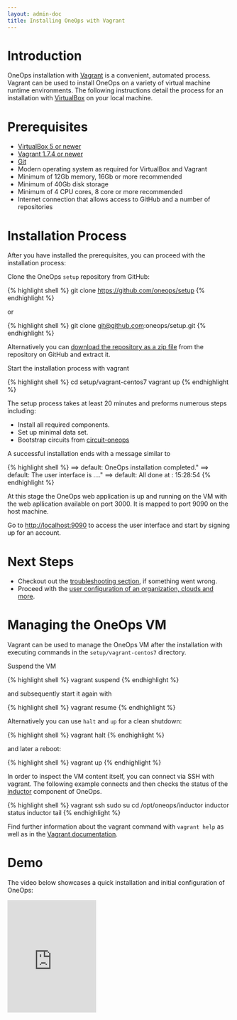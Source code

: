 ```yaml
---
layout: admin-doc
title: Installing OneOps with Vagrant
---
```


# Introduction

OneOps installation with [Vagrant](http://www.vagrantup.com) is a convenient, automated process. Vagrant can be used to
install OneOps on a variety of virtual machine runtime environments. The following instructions detail the
process for an installation with [VirtualBox](https://www.virtualbox.org/) on your local machine.

# Prerequisites

- <a href="https://www.virtualbox.org/" target="_blank">VirtualBox 5 or newer</a>
- <a href="https://www.vagrantup.com/" target="_blank">Vagrant 1.7.4 or newer</a>
- <a href="https://git-scm.com/" target="_blank">Git</a>
- Modern operating system as required for VirtualBox and Vagrant
- Minimum of 12Gb memory, 16Gb or more recommended
- Minimum of 40Gb disk storage
- Minimum of 4 CPU cores, 8 core or more recommended
- Internet connection that allows access to GitHub and a number of repositories

# Installation Process

After you have installed the prerequisites, you can proceed with the installation process:

Clone the OneOps `setup` repository from GitHub:

{% highlight shell %}
git clone https://github.com/oneops/setup
{% endhighlight %}

or

{% highlight shell %}
git clone git@github.com:oneops/setup.git
{% endhighlight %}

Alternatively you can [download the repository as a zip file](https://github.com/oneops/setup/archive/master.zip)
from the repository on GitHub and extract it.

Start the installation process with vagrant

{% highlight shell %}
cd setup/vagrant-centos7
vagrant up
{% endhighlight %}

The setup process takes at least 20 minutes and preforms numerous steps including:

- Install all required components.
- Set up minimal data set.
- Bootstrap circuits from [circuit-oneops](https://github.com/oneops/circuit-oneops-1/)

A successful installation ends with a message similar to

{% highlight shell %}
==> default: OneOps installation completed."
==> default: The user interface is ...."
==> default: All done at : 15:28:54
{% endhighlight %}

At this stage the OneOps web application is up and running on the VM with the web apllication available on port 3000.
It is mapped to port 9090 on the host machine.

Go to [http://localhost:9090](http://localhost:9090) to access the user interface and start by signing up for an
account.

# Next Steps

- Checkout out the [troubleshooting section](/admin/testing/), if something went wrong.
- Proceed with the [user configuration of an organization, clouds and more](/user/overview).

# Managing the OneOps VM

Vagrant can be used to manage the OneOps VM after the installation with executing commands in the
`setup/vagrant-centos7` directory.

Suspend the VM

{% highlight shell %}
vagrant suspend
{% endhighlight %}

and subsequently start it again with

{% highlight shell %}
vagrant resume
{% endhighlight %}

Alternatively you can use `halt` and `up` for a clean shutdown:

{% highlight shell %}
vagrant halt
{% endhighlight %}

and later a reboot:

{% highlight shell %}
vagrant up
{% endhighlight %}

In order to inspect the VM content itself, you can connect via SSH with vagrant. The following example connects
and then checks the status of the [inductor](/admin/references/inductor.html) component of OneOps.

{% highlight shell %}
vagrant ssh
sudo su
cd /opt/oneops/inductor
inductor status
inductor tail
{% endhighlight %}

Find further information about the vagrant command with ```vagrant help``` as well as in the
[Vagrant documentation](https://www.vagrantup.com/docs/).

# Demo

The video below showcases a quick installation and initial configuration of OneOps:

<iframe src="https://player.vimeo.com/video/154112203" width="200 " height="253" frameborder="0" webkitallowfullscreen mozallowfullscreen allowfullscreen></iframe>



